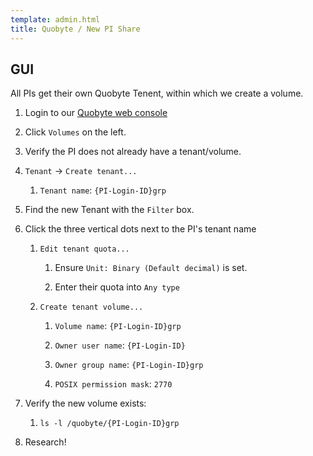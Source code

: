 ```yaml
---
template: admin.html
title: Quobyte / New PI Share
---
```


## GUI

All PIs get their own Quobyte Tenent, within which we create a volume.

1. Login to our [Quobyte web console](https://quobyte.hpc.ucdavis.edu:7443/)

1. Click `Volumes` on the left.

1. Verify the PI does not already have a tenant/volume.

1. `Tenant` -> `Create tenant...`

    1. `Tenant name`: `{PI-Login-ID}grp`

1. Find the new Tenant with the `Filter` box.

1. Click the three vertical dots next to the PI's tenant name

    1. `Edit tenant quota...`

        1. Ensure `Unit: Binary (Default decimal)` is set.

        1. Enter their quota into `Any type`

    1. `Create tenant volume...`

        1. `Volume name`: `{PI-Login-ID}grp`

        1. `Owner user name`: `{PI-Login-ID}`

        1. `Owner group name`: `{PI-Login-ID}grp`

        1. `POSIX permission mask`: `2770`

1. Verify the new volume exists:

    1. `ls -l /quobyte/{PI-Login-ID}grp`

1. Research!
